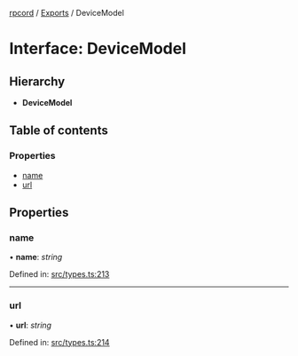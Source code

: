 [rpcord](../README.md) / [Exports](../modules.md) / DeviceModel

# Interface: DeviceModel

## Hierarchy

* **DeviceModel**

## Table of contents

### Properties

- [name](devicemodel.md#name)
- [url](devicemodel.md#url)

## Properties

### name

• **name**: *string*

Defined in: [src/types.ts:213](https://github.com/DjDeveloperr/RPCord/blob/a435209/src/types.ts#L213)

___

### url

• **url**: *string*

Defined in: [src/types.ts:214](https://github.com/DjDeveloperr/RPCord/blob/a435209/src/types.ts#L214)
